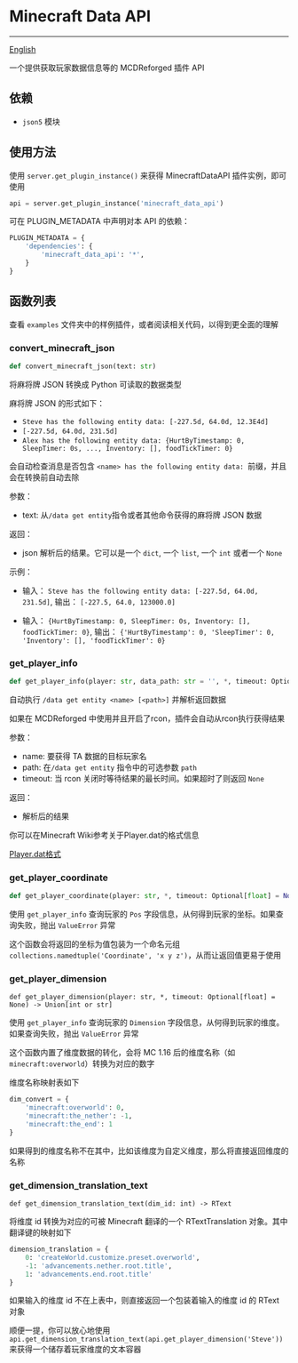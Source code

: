 # Minecraft Data API
-------------

[English](https://github.com/MCDReforged/MinecraftDataAPI/blob/master/README.md)

一个提供获取玩家数据信息等的 MCDReforged 插件 API

## 依赖

- `json5` 模块

## 使用方法

使用 `server.get_plugin_instance()` 来获得 MinecraftDataAPI 插件实例，即可使用

```python
api = server.get_plugin_instance('minecraft_data_api')
```

可在 PLUGIN_METADATA 中声明对本 API 的依赖：

```python
PLUGIN_METADATA = {
	'dependencies': {
		'minecraft_data_api': '*',
	}
}
```

## 函数列表

查看 `examples` 文件夹中的样例插件，或者阅读相关代码，以得到更全面的理解

### convert_minecraft_json

```python
def convert_minecraft_json(text: str)
```

将麻将牌 JSON 转换成 Python 可读取的数据类型

麻将牌 JSON 的形式如下：

- `Steve has the following entity data: [-227.5d, 64.0d, 12.3E4d]`
- `[-227.5d, 64.0d, 231.5d]`
- `Alex has the following entity data: {HurtByTimestamp: 0, SleepTimer: 0s, ..., Inventory: [], foodTickTimer: 0}`

会自动检查消息是否包含 `<name> has the following entity data: `前缀，并且会在转换前自动去除

参数：
- text: 从`/data get entity`指令或者其他命令获得的麻将牌 JSON 数据

返回：
- json 解析后的结果。它可以是一个 `dict`, 一个 `list`, 一个 `int` 或者一个 `None`

示例：

- 输入： `Steve has the following entity data: [-227.5d, 64.0d, 231.5d]`, 输出： `[-227.5, 64.0, 123000.0]`

- 输入： `{HurtByTimestamp: 0, SleepTimer: 0s, Inventory: [], foodTickTimer: 0}`, 输出： `{'HurtByTimestamp': 0, 'SleepTimer': 0, 'Inventory': [], 'foodTickTimer': 0}`

### get_player_info

```python
def get_player_info(player: str, data_path: str = '', *, timeout: Optional[float] = None)
```

自动执行 `/data get entity <name> [<path>]` 并解析返回数据

如果在 MCDReforged 中使用并且开启了rcon，插件会自动从rcon执行获得结果

参数：
- name: 要获得 TA 数据的目标玩家名
- path: 在`/data get entity` 指令中的可选参数 `path`
- timeout: 当 rcon 关闭时等待结果的最长时间。如果超时了则返回 `None`

返回：
 - 解析后的结果

你可以在Minecraft Wiki参考关于Player.dat的格式信息

[Player.dat格式](https://minecraft-zh.gamepedia.com/Player.dat%E6%A0%BC%E5%BC%8F)

### get_player_coordinate

```python
def get_player_coordinate(player: str, *, timeout: Optional[float] = None) -> Union[int or str]
```

使用 `get_player_info` 查询玩家的 `Pos` 字段信息，从何得到玩家的坐标。如果查询失败，抛出 `ValueError` 异常

这个函数会将返回的坐标为值包装为一个命名元组 `collections.namedtuple('Coordinate', 'x y z')`，从而让返回值更易于使用

### get_player_dimension

```
def get_player_dimension(player: str, *, timeout: Optional[float] = None) -> Union[int or str]
```

使用 `get_player_info` 查询玩家的 `Dimension` 字段信息，从何得到玩家的维度。如果查询失败，抛出 `ValueError` 异常

这个函数内置了维度数据的转化，会将 MC 1.16 后的维度名称（如 `minecraft:overworld`）转换为对应的数字

维度名称映射表如下

```python
dim_convert = {
    'minecraft:overworld': 0,
    'minecraft:the_nether': -1,
    'minecraft:the_end': 1
}
```

如果得到的维度名称不在其中，比如该维度为自定义维度，那么将直接返回维度的名称

### get_dimension_translation_text

```
def get_dimension_translation_text(dim_id: int) -> RText
```

将维度 id 转换为对应的可被 Minecraft 翻译的一个 RTextTranslation 对象。其中翻译键的映射如下

```python
dimension_translation = {
    0: 'createWorld.customize.preset.overworld',
    -1: 'advancements.nether.root.title',
    1: 'advancements.end.root.title'
}
```

如果输入的维度 id 不在上表中，则直接返回一个包装着输入的维度 id 的 RText 对象

顺便一提，你可以放心地使用 `api.get_dimension_translation_text(api.get_player_dimension('Steve'))` 来获得一个储存着玩家维度的文本容器
